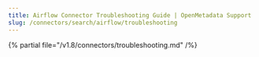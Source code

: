 ```yaml
---
title: Airflow Connector Troubleshooting Guide | OpenMetadata Support
slug: /connectors/search/airflow/troubleshooting
---
```


{% partial file="/v1.8/connectors/troubleshooting.md" /%}
